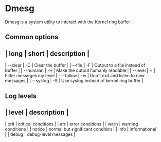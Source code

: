 # Dmesg

Dmesg is a system utility to interact with the Kernel ring buffer

## Common options

| long		| short | description 								|
-----------------------------------------------------------------
| --clear  	| -C	| Clear the buffer 							|
| --file   	| -F    | Output to a file instead of buffer 		|
| --humaan 	| -H    | Make the output humanly readable 			|
| --level  	| -l    | Filter messeges my level 					|
| --follow 	| -w	| Don't exit and listen to new messages 	|
| --syslog 	| -S	| Use syslog instead of kernel ring buffer 	|


## Log levels

| level  | description 						|
---------------------------------------------
| crit 	 | critical conditions				|
| err 	 | error conditions					|
| warn 	 | warning conditions				|
| notice | normal but significant condition |
| info 	 | informational					|
| debug  | debug-level messages				|

